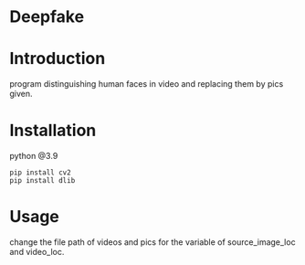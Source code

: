 # Deepfake
# Introduction
  program distinguishing human faces in video and replacing them by pics given.
# Installation
python @3.9
```
pip install cv2
pip install dlib
```
# Usage
change the file path of videos and pics for the variable of  source_image_loc and video_loc.

